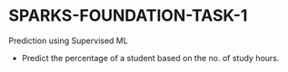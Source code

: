 # SPARKS-FOUNDATION-TASK-1
Prediction using Supervised ML
- Predict the percentage of a student based on the no. of study hours.
